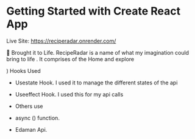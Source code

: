 # Getting Started with Create React App
Live Site:
https://reciperadar.onrender.com/

🥺 Brought it to Life.
RecipeRadar is a name of what my imagination could bring to life .
It comprises of the Home and explore




)
Hooks Used 
- Usestate Hook.
  I used it to manage the different states of the api
- Useeffect Hook.
  I used this for my api calls 



- Others use
- async () function.
- Edaman Api.
 
